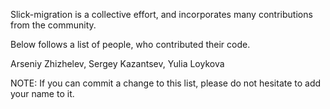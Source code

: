 Slick-migration is a collective effort, and incorporates
many contributions from the community.

Below follows a list of people, who contributed their code.

Arseniy Zhizhelev, Sergey Kazantsev, Yulia Loykova

NOTE: If you can commit a change to this list, please do not hesitate
to add your name to it.